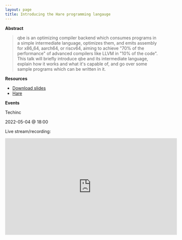 ```yaml
---
layout: page
title: Introducing the Hare programming langauge
---
```


**Abstract**

> qbe is an optimizing compiler backend which consumes programs in a simple
> intermediate language, optimizes them, and emits assembly for x86_64, aarch64,
> or riscv64, aiming to achieve "70% of the performance" of advanced compilers
> like LLVM in "10% of the code". This talk will briefly introduce qbe and its
> intermediate language, explain how it works and what it's capable of, and go
> over some sample programs which can be written in it.

**Resources**

- [Download slides](https://mirror.drewdevault.com/hare.pdf)
- [Hare](https://harelang.org)

**Events**

Techinc

2022-05-04 @ 18:00

Live stream/recording:

<iframe title="Introducing the Hare programming language" src="https://spacepub.space/videos/embed/2adb775e-aa66-4b61-aeb0-f3f8b601fcc8" allowfullscreen="" sandbox="allow-same-origin allow-scripts allow-popups" width="560" height="315" frameborder="0"></iframe>
